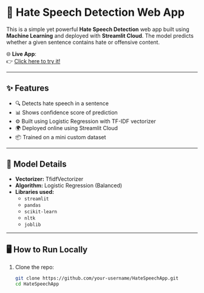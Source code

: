 # 🚫 Hate Speech Detection Web App

This is a simple yet powerful **Hate Speech Detection** web app built using **Machine Learning** and deployed with **Streamlit Cloud**. The model predicts whether a given sentence contains hate or offensive content.

🌐 **Live App**:  
👉 [Click here to try it!](https://hatespeechapp-wtykvfwpdtknudxf3cauus.streamlit.app/)

---

## ✨ Features

- 🔍 Detects hate speech in a sentence
- 📊 Shows confidence score of prediction
- ⚙️ Built using Logistic Regression with TF-IDF vectorizer
- 🌍 Deployed online using Streamlit Cloud
- 📦 Trained on a mini custom dataset

---

## 🧠 Model Details

- **Vectorizer:** TfidfVectorizer
- **Algorithm:** Logistic Regression (Balanced)
- **Libraries used:**
  - `streamlit`
  - `pandas`
  - `scikit-learn`
  - `nltk`
  - `joblib`

---

## 🖥 How to Run Locally

1. Clone the repo:
   ```bash
   git clone https://github.com/your-username/HateSpeechApp.git
   cd HateSpeechApp
